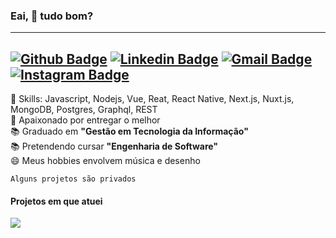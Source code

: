 

### Eai, 👋 tudo bom?
----
[![Github Badge](https://img.shields.io/badge/-deeborges-000?style=flat-square&logo=Github&logoColor=white&link=https://github.com/rebeccamanzi)](https://github.com/deeborges)
[![Linkedin Badge](https://img.shields.io/badge/-deyvisonborges-blue?style=flat-square&logo=Linkedin&logoColor=white&link=https://www.linkedin.com/in/deyvisonborges/)](https://www.linkedin.com/in/deyvisonborges/)
[![Gmail Badge](https://img.shields.io/badge/-gmail-c14438?style=flat-square&logo=Gmail&logoColor=white&link=mailto:web.dborges@gmail.com)](mailto:web.dborges@gmail.com)
[![Instagram Badge](https://img.shields.io/badge/-@_deyvisonborges-C13584?style=flat-square&labelColor=C13584&logo=instagram&logoColor=white&link=https://www.instagram.com/_deyvisonborges/)](https://www.instagram.com/_deyvisonborges/)
----


  📌 Skills: Javascript, Nodejs, Vue, Reat, React Native, Next.js, Nuxt.js, MongoDB, Postgres, Graphql, REST <br>
  💙 Apaixonado por entregar o melhor <br>
  📚 Graduado em <b>"Gestão em Tecnologia da Informação"</b>  <br>
  📚 Pretendendo cursar <b>"Engenharia de Software" </b>  <br>
  😄 Meus hobbies envolvem música e desenho <br>
  
  `Alguns projetos são privados`

#### Projetos em que atuei
<div style="">
  <img src="https://imgur.com/JoIDsqI.png" />
</div>



